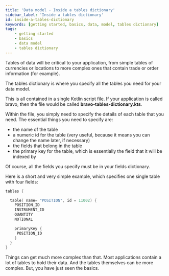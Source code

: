 ```yaml
---
title: 'Data model - Inside a tables dictionary'
sidebar_label: 'Inside a tables dictionary'
id: inside-a-tables-dictionary
keywords: [getting started, basics, data, model, tables dictionary]
tags:
    - getting started
    - basics
    - data model
    - tables dictionary
---
```


Tables of data will be critical to your application, from simple tables of currencies or locations to more complex ones that contain trade or order information (for example).

The tables dictionary is where you specify all the tables you need for your data model.

This is all contained in a single Kotlin script file. If your application is called bravo, then the file would be called **bravo-tables-dictionary.kts**.

Within the file, you simply need to specify the details of each table that you need.  The essential things you need to specify are:

- the name of the table
- a numeric id for the table (very useful, because it means you can change the name later, if necessary)
- the fields that belong in the table
- the primary key for the table, which is essentially the field that it will be indexed by

Of course, all the fields you specify must be in your fields dictionary.

Here is a short and very simple example, which specifies one single table with four fields: 

```kotlin
tables {

  table( name= "POSITION", id = 11002) {
    POSITION_ID
    INSTRUMENT_ID
    QUANTITY
    NOTIONAL

    primaryKey {
     POSITION_ID
    }
  }
}
```
Things can get much more complex than that. Most applications contain a lot of tables to hold their data. And the tables themselves can be more complex. But, you have just seen the basics.



